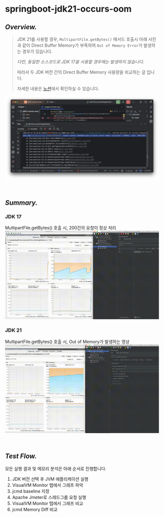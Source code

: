 # springboot-jdk21-occurs-oom

## *Overview.*
>JDK 21를 사용할 경우, `MultipartFile.getBytes()` 메서드 호출시 아래 사진과 같이
Direct Buffer Memory가 부족하여 `Out of Memory Error`가 발생하는 경우가 있습니다.
>
>*다만, 동일한 소스코드로 JDK 17을 사용할 경우에는 발생하지 않습니다.*
> 
>따라서 두 JDK 버전 간의 Direct Buffer Memory 사용량을 비교하는 글 입니다. 
> 
>자세한 내용은 [노션](https://www.notion.so/leedongyeop/Out-of-Memory-when-Using-JDK-21-e3dad8ab534247f2922002118803789d#e9d4048dba91439ebe9820578bf9ac3b)에서 확인하실 수 있습니다.

![direct-buffer-memory.png](result-mov%2Fdirect-buffer-memory.png)

<br/>

## *Summary.*
### JDK 17
MultipartFile.getBytes() 호출 시, 200건의 요청이 정상 처리
![jdk17.gif](result-mov%2Fjdk17.gif)

### JDK 21
MultipartFile.getBytes() 호출 시, Out of Memory가 발생하는 영상
![jdk21.gif](result-mov%2Fjdk21.gif)

<br/>

## *Test Flow.*
모든 실행 결과 및 메모리 분석은 아래 순서로 진행합니다.

1. JDK 버전 선택 후 JVM 애플리케이션 실행
2. VisualVM Monitor 탭에서 그래프 파악
3. jcmd baseline 지정
4. Apache Jmeter로 스레드그룹 요청 실행
5. VisualVM Monitor 탭에서 그래프 비교
6. jcmd Memory Diff 비교
